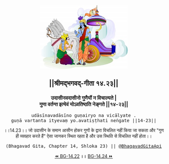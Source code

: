 <center><img src="../../asset/BG.png" alt="#API #bhagavadgitaapi #slok #nodejs #js #api #gitaapi #krishna #hinduism #vedic #ISKCON #shreemadbhagavadgita #technology"/>
<h2>||श्रीमद्‍भगवद्‍-गीता १४.२३||</h2>
<h3>उदासीनवदासीनो गुणैर्यो न विचाल्यते |<br/>गुणा वर्तन्त इत्येवं योऽवतिष्ठति नेङ्गते ||१४-२३||</h3>
<pre>udāsīnavadāsīno guṇairyo na vicālyate .<br/>guṇā vartanta ityevaṃ yo.avatiṣṭhati neṅgate ||14-23||</pre>
<p>।।14.23।। जो उदासीन के समान आसीन होकर गुणों के द्वारा विचलित नहीं किया जा सकता और "गुण ही व्यवहार करते हैं" ऐसा जानकर स्थित रहता है और उस स्थिति से विचलित नहीं होता।।</p>
<pre>(Bhagavad Gita, Chapter 14, Shloka 23) || <a href="https://twitter.com/bhagavadgitaapi">@BhagavadGitaApi</a></pre><a href="../../14/22">⏪  BG-14.22</a><b>        ।।        </b><a href="../../14/24">BG-14.24  ⏩</a></center>